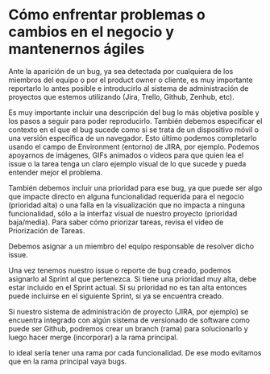 # Cómo enfrentar problemas o cambios en el negocio y mantenernos ágiles

Ante la aparición de un bug, ya sea detectada por cualquiera de los miembros del equipo o por el product owner o cliente, es muy importante reportarlo lo antes posible e introducirlo al sistema de administración de proyectos que estemos utilizando (Jira, Trello, Github, Zenhub, etc).

Es muy importante incluir una descripción del bug lo más objetiva posible y los pasos a seguir para poder reproducirlo. También debemos especificar el contexto en el que el bug sucede como si se trata de un dispositivo móvil o una versión específica de un navegador. Esto último podemos completarlo usando el campo de Environment (entorno) de JIRA, por ejemplo.
Podemos apoyarnos de imágenes, GIFs animados o videos para que quien lea el issue o la tarea tenga un claro ejemplo visual de lo que sucede y pueda entender mejor el problema.

También debemos incluir una prioridad para ese bug, ya que puede ser algo que impacte directo en alguna funcionalidad requerida para el negocio (prioridad alta) o una falla en la visualización que no impacta a ninguna funcionalidad, sólo a la interfaz visual de nuestro proyecto (prioridad baja/media). Para saber cómo priorizar tareas, revisa el video de Priorización de Tareas.

Debemos asignar a un miembro del equipo responsable de resolver dicho issue.

Una vez tenemos nuestro issue o reporte de bug creado, podemos asignarlo al Sprint al que pertenezca. Si tiene una prioridad muy alta, debe estar incluido en el Sprint actual. Si su prioridad no es tan alta entonces puede incluirse en el siguiente Sprint, si ya se encuentra creado.

Si nuestro sistema de administración de proyecto (JIRA, por ejemplo) se encuentra integrado con algún sistema de versionado de software como puede ser Github, podremos crear un branch (rama) para solucionarlo y luego hacer merge (incorporar) a la rama principal.

lo ideal sería tener una rama por cada funcionalidad. De ese modo evitamos que en la rama principal vaya bugs.
